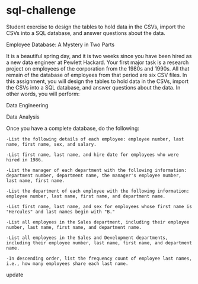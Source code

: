 # sql-challenge
Student exercise to design the tables to hold data in the CSVs, import the CSVs into a SQL database, and answer questions about the data.

Employee Database: A Mystery in Two Parts

It is a beautiful spring day, and it is two weeks since you have been hired as a new data engineer at Pewlett Hackard. Your first major task is a research project on employees of the corporation from the 1980s and 1990s. All that remain of the database of employees from that period are six CSV files.
In this assignment, you will design the tables to hold data in the CSVs, import the CSVs into a SQL database, and answer questions about the data. In other words, you will perform:

Data Engineering

Data Analysis

Once you have a complete database, do the following:

    -List the following details of each employee: employee number, last name, first name, sex, and salary.
    
    -List first name, last name, and hire date for employees who were hired in 1986.
   
    -List the manager of each department with the following information: department number, department name, the manager's employee number, last name, first name.
    
    -List the department of each employee with the following information: employee number, last name, first name, and department name.
    
    -List first name, last name, and sex for employees whose first name is "Hercules" and last names begin with "B."
    
    -List all employees in the Sales department, including their employee number, last name, first name, and department name.
   
    -List all employees in the Sales and Development departments, including their employee number, last name, first name, and department name.
   
    -In descending order, list the frequency count of employee last names, i.e., how many employees share each last name.

update
